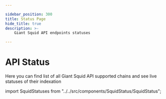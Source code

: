 ```yaml
---

sidebar_position: 300
title: Status Page
hide_title: true
description: >-
    Giant Squid API endpoints statuses

---
```


# API Status

Here you can find list of all Giant Squid API supported chains and see live statuses of their indexation

import SquidStatuses from "../../src/components/SquidStatus/SquidStatus";


<SquidStatuses />
